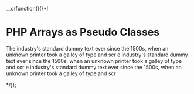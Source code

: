 __c(function(){/*!

# PHP Arrays as Pseudo Classes

The industry's standard dummy text ever since the 1500s, when an unknown printer took a galley of type and scr e industry's standard dummy text ever since the 1500s, when an unknown printer took a galley of type and scr e industry's standard dummy text ever since the 1500s, when an unknown printer took a galley of type and scr

<!--

-->

[//]: # (@~`php-arrays-as-pseudo-classes`~@)

*/});